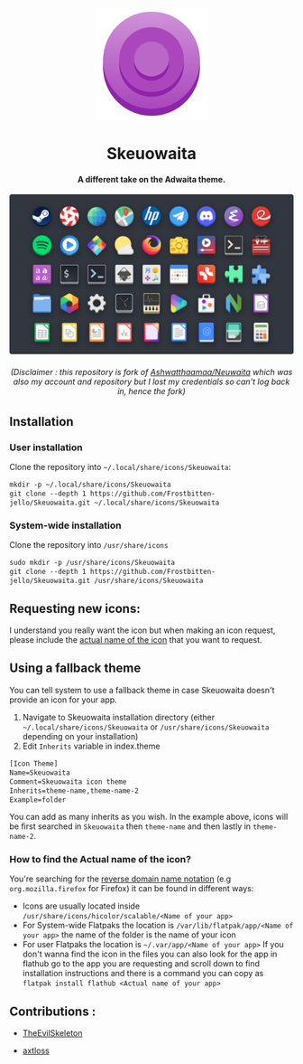 <p align="center">
    <img src="img/Skeuowaita.png" width="200" height="200" alt="Logotype">
</p>
<h1 align="center"> Skeuowaita </h1>
<h4 align="center"> A different take on the Adwaita theme. </h4>


![icons showcase][showcase]                                                                                  

[showcase]: img/Showcase.png "Showcase image"

<h6 align="center"> (Disclaimer : this repository is fork of <a href="https://github.com/Ashwatthaamaa/Neuwaita">Ashwatthaamaa/Neuwaita</a> which was also my account and repository but I lost my credentials so can't log back in, hence the fork)</h6>

## Installation
### User installation
Clone the repository into `~/.local/share/icons/Skeuowaita`:
```
mkdir -p ~/.local/share/icons/Skeuowaita
git clone --depth 1 https://github.com/Frostbitten-jello/Skeuowaita.git ~/.local/share/icons/Skeuowaita
```
### System-wide installation
Clone the repository into `/usr/share/icons`
```
sudo mkdir -p /usr/share/icons/Skeuowaita
git clone --depth 1 https://github.com/Frostbitten-jello/Skeuowaita.git /usr/share/icons/Skeuowaita
```

## Requesting new icons:
I understand you really want the icon but when making an icon request, please include the [actual name of the icon](#how-to-find-the-actual-name-of-the-icon) that you want to request.

## Using a fallback theme
You can tell system to use a fallback theme in case Skeuowaita doesn't provide an icon for your app.
1. Navigate to Skeuowaita installation directory (either `~/.local/share/icons/Skeuowaita` or `/usr/share/icons/Skeuowaita` depending on your installation)
2. Edit `Inherits` variable in index.theme
```
[Icon Theme]
Name=Skeuowaita
Comment=Skeuowaita icon theme
Inherits=theme-name,theme-name-2
Example=folder
```
You can add as many inherits as you wish. In the example above, icons will be first searched in `Skeuowaita` then `theme-name` and then lastly in `theme-name-2`.
### How to find the **Actual name** of the icon?
You're searching for the [reverse domain name notation](https://en.wikipedia.org/wiki/Reverse_domain_name_notation) (e.g `org.mozilla.firefox` for Firefox) it can be found in different ways:
* Icons are usually located inside `/usr/share/icons/hicolor/scalable/<Name of your app>`
* For System-wide Flatpaks the location is `/var/lib/flatpak/app/<Name of your app>` the name of the folder is the name of your icon
* For user Flatpaks the location is `~/.var/app/<Name of your app>`
If you don't wanna find the icon in the files you can also look for the app in flathub go to the app you are requesting and scroll down to find installation instructions and there is a command you can copy as `flatpak install flathub <Actual name of your app>`

## Contributions :
* [TheEvilSkeleton](https://github.com/TheEvilSkeleton)

* [axtloss](https://github.com/axtloss)
